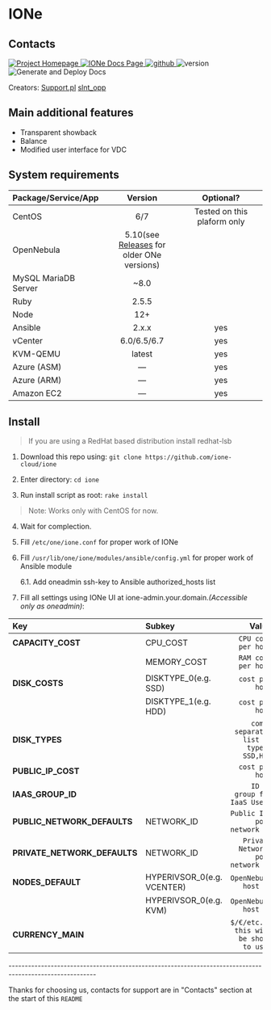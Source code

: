 # IONe

## Contacts

<p align="left">
    <a href="https://ione-cloud.net" title="Project Homepage" rel="nofollow">
        <img src="https://img.shields.io/static/v1?label=Project&message=HomePage&color=blue&style=flat" alt="Project Homepage"/>
    </a>
    <a href="https://docs.ione-cloud.net" title="IONe Docs Page" rel="nofollow">
        <img src="https://img.shields.io/static/v1?label=IONe&message=Docs&color=informational&style=flat" alt="IONe Docs Page"/>
    </a>
    <a href="https://github.com/ione" title="github" rel="nofollow">
        <img src="https://img.shields.io/static/v1?label=github&message=repo&color=green&style=flat" alt="github"/>
    </a>
    <img src="https://img.shields.io/static/v1?label=version&message=v1.0.0&color=success&style=flat" alt="version"/>
    <img src="https://github.com/ione-cloud/ione-sunstone/workflows/Generate%20and%20Deploy%20Docs/badge.svg" alt="Generate and Deploy Docs"/>
</p>

Creators:
[Support.pl](https://support.pl)
[slnt_opp](https://slnt-opp.xyz)

## Main additional features

- Transparent showback
- Balance
- Modified user interface for VDC

## System requirements

<table>
   <thead>
      <tr>
         <th align="left">Package/Service/App</th>
         <th align="center">Version</th>
         <th align="center">Optional?</th>
      </tr>
   </thead>
   <tbody>
      <tr>
         <td align="left">CentOS</td><td align="center">6/7</td><td align="center">Tested on this plaform only</td>
      </tr>
      <tr>
         <td align="left">OpenNebula</td><td align="center">5.10(see <a href="https://github.com/ione-cloud/ione/releases">Releases</a> for <br/>older ONe versions)</td><td align="center"></td>
      </tr>
      <tr>
         <td align="left">MySQL MariaDB Server</td><td align="center">~8.0</td><td align="center"></td>
      </tr>
      <tr>
         <td align="left">Ruby</td><td align="center">2.5.5</td><td align="center"></td>
      </tr>
      <tr>
         <td align="left">Node</td><td align="center">12+</td><td align="center"></td>
      </tr>
      <tr>
         <td align="left">Ansible</td><td align="center">2.x.x</td><td align="center">yes</td>
      </tr>
      <tr>
         <td align="left">vCenter</td><td align="center">6.0/6.5/6.7</td><td align="center">yes</td>
      </tr>
      <tr>
         <td align="left">KVM-QEMU</td><td align="center">latest</td><td align="center">yes</td>
      </tr>
      <tr>
         <td align="left">Azure (ASM)</td><td align="center">—</td><td align="center">yes</td>
      </tr>
      <tr>
         <td align="left">Azure (ARM)</td><td align="center">—</td><td align="center">yes</td>
      </tr>
      <tr>
         <td align="left">Amazon EC2</td><td align="center">—</td><td align="center">yes</td>
      </tr>
   </tbody>
</table>

## Install

> If you are using a RedHat based distribution install redhat-lsb

1. Download this repo using:
   `git clone https://github.com/ione-cloud/ione`

2. Enter directory:
   `cd ione`

3. Run install script as root:
   `rake install`

> Note:
> Works only with CentOS for now.

4. Wait for complection.

5. Fill `/etc/one/ione.conf` for proper work of IONe

6. Fill `/usr/lib/one/ione/modules/ansible/config.yml` for proper work of Ansible module

   6.1. Add oneadmin ssh-key to Ansible authorized_hosts list

7. Fill all settings using IONe UI at ione-admin.your.domain._(Accessible only as oneadmin)_:

<table>
   <thead>
      <tr>
         <th align="left">Key</th>
         <th align="left">Subkey</th>
         <th align="right">Value</th>
      </tr>
   </thead>
   <tbody>
      <tr>
         <td align="left"><strong>CAPACITY_COST</strong></td>
         <td align="left">CPU_COST</td>
         <td align="right"><code>CPU cost per hour</code></td>
      </tr>
      <tr>
         <td align="left"></td>
         <td align="left">MEMORY_COST</td>
         <td align="right"><code>RAM cost per hour</code></td>
      </tr>
      <tr>
         <td align="left"><strong>DISK_COSTS</strong></td>
         <td align="left">DISKTYPE_0(e.g. SSD)</td>
         <td align="right"><code>cost per hour</code></td>
      </tr>
      <tr>
         <td align="left"></td>
         <td align="left">DISKTYPE_1(e.g. HDD)</td>
         <td align="right"><code>cost per hour</code></td>
      </tr>
      <tr>
         <td align="left"><strong>DISK_TYPES</strong></td>
         <td align="left"></td>
         <td align="right"><code>comma separated list of types: SSD,HDD</code></td>
      </tr>
      <tr>
         <td align="left"><strong>PUBLIC_IP_COST</strong></td>
         <td align="left"></td>
         <td align="right"><code>cost per hour</code></td>
      </tr>
      <tr>
         <td align="left"><strong>IAAS_GROUP_ID</strong></td>
         <td align="left"></td>
         <td align="right"><code>ID of group for IaaS Users</code></td>
      </tr>
      <tr>
         <td align="left"><strong>PUBLIC_NETWORK_DEFAULTS</strong></td>
         <td align="left">NETWORK_ID</td>
         <td align="right"><code>Public IPs pool network ID</code></td>
      </tr>
      <tr>
         <td align="left"><strong>PRIVATE_NETWORK_DEFAULTS</strong></td>
         <td align="left">NETWORK_ID</td>
         <td align="right"><code>Private Networks pool network ID</code></td>
      </tr>
      <tr>
         <td align="left"><strong>NODES_DEFAULT</strong></td>
         <td align="left">HYPERIVSOR_0(e.g. VCENTER)</td>
         <td align="right"><code>OpenNebula host id</code></td>
      </tr>
      <tr>
         <td align="left"></td>
         <td align="left">HYPERIVSOR_0(e.g. KVM)</td>
         <td align="right"><code>OpenNebula host id</code></td>
      </tr>
      <tr>
         <td align="left"><strong>CURRENCY_MAIN</strong></td>
         <td align="left"></td>
         <td align="right"><code>$/€/etc... this will be shown to user</code></td>
      </tr>
   </tbody>
</table>
---------------------------------------------------------------------------------------------------------

Thanks for choosing us, contacts for support are in "Contacts" section at the start of this `README`
